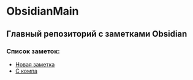 # ObsidianMain
## Главный репозиторий с заметками Obsidian

### Список заметок:
- [Новая заметка](<./Новая заметка.md>)
- [С компа](<./Новая заметка с компа.md>)

